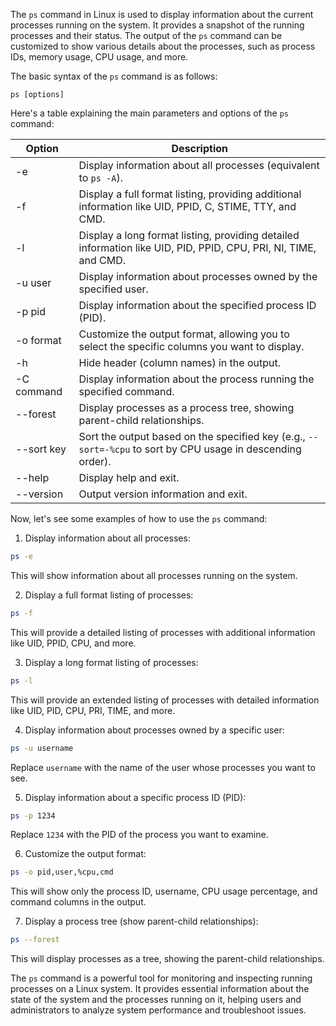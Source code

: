 The `ps` command in Linux is used to display information about the current processes running on the system. It provides a snapshot of the running processes and their status. The output of the `ps` command can be customized to show various details about the processes, such as process IDs, memory usage, CPU usage, and more.

The basic syntax of the `ps` command is as follows:

```
ps [options]
```

Here's a table explaining the main parameters and options of the `ps` command:

| Option   | Description                                                                                                           |
|----------|-----------------------------------------------------------------------------------------------------------------------|
| -e       | Display information about all processes (equivalent to `ps -A`).                                                      |
| -f       | Display a full format listing, providing additional information like UID, PPID, C, STIME, TTY, and CMD.               |
| -l       | Display a long format listing, providing detailed information like UID, PID, PPID, CPU, PRI, NI, TIME, and CMD.      |
| -u user  | Display information about processes owned by the specified user.                                                      |
| -p pid   | Display information about the specified process ID (PID).                                                             |
| -o format| Customize the output format, allowing you to select the specific columns you want to display.                        |
| -h       | Hide header (column names) in the output.                                                                             |
| -C command | Display information about the process running the specified command.                                                 |
| --forest | Display processes as a process tree, showing parent-child relationships.                                              |
| --sort key | Sort the output based on the specified key (e.g., `--sort=-%cpu` to sort by CPU usage in descending order).          |
| --help   | Display help and exit.                                                                                                |
| --version| Output version information and exit.                                                                                  |

Now, let's see some examples of how to use the `ps` command:

1. Display information about all processes:

```bash
ps -e
```

This will show information about all processes running on the system.

2. Display a full format listing of processes:

```bash
ps -f
```

This will provide a detailed listing of processes with additional information like UID, PPID, CPU, and more.

3. Display a long format listing of processes:

```bash
ps -l
```

This will provide an extended listing of processes with detailed information like UID, PID, CPU, PRI, TIME, and more.

4. Display information about processes owned by a specific user:

```bash
ps -u username
```

Replace `username` with the name of the user whose processes you want to see.

5. Display information about a specific process ID (PID):

```bash
ps -p 1234
```

Replace `1234` with the PID of the process you want to examine.

6. Customize the output format:

```bash
ps -o pid,user,%cpu,cmd
```

This will show only the process ID, username, CPU usage percentage, and command columns in the output.

7. Display a process tree (show parent-child relationships):

```bash
ps --forest
```

This will display processes as a tree, showing the parent-child relationships.

The `ps` command is a powerful tool for monitoring and inspecting running processes on a Linux system. It provides essential information about the state of the system and the processes running on it, helping users and administrators to analyze system performance and troubleshoot issues.
